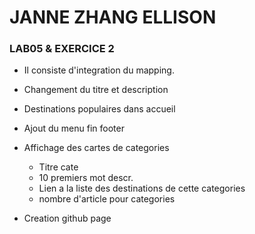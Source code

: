 # JANNE ZHANG ELLISON
### LAB05 & EXERCICE 2
- Il consiste d'integration du mapping.
- Changement du titre et description
- Destinations populaires dans accueil
- Ajout du menu fin footer
- Affichage des cartes de categories
    - Titre cate
    - 10 premiers mot descr.
    - Lien a la liste des destinations de cette categories
    - nombre d'article pour categories

- Creation github page
